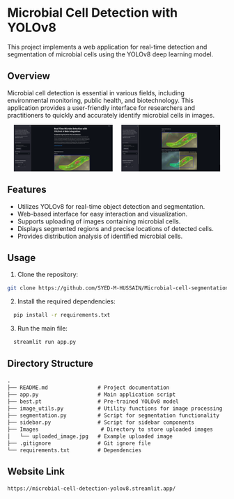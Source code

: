 # Microbial Cell Detection with YOLOv8

This project implements a web application for real-time detection and segmentation of microbial cells using the YOLOv8 deep learning model.

## Overview

Microbial cell detection is essential in various fields, including environmental monitoring, public health, and biotechnology. This application provides a user-friendly interface for researchers and practitioners to quickly and accurately identify microbial cells in images.
<div style="display: flex; justify-content: center;">
    <img src="https://github.com/SYED-M-HUSSAIN/Microbial-cell-segmentation/blob/main/readmefiles/img1.png" alt="Segmented Results 1" style="width: 45%; margin-right: 10px;">
    <img src="https://github.com/SYED-M-HUSSAIN/Microbial-cell-segmentation/blob/main/readmefiles/img2.png" alt="Segmented Results 2" style="width: 45%; margin-left: 10px;">
</div>

## Features

- Utilizes YOLOv8 for real-time object detection and segmentation.
- Web-based interface for easy interaction and visualization.
- Supports uploading of images containing microbial cells.
- Displays segmented regions and precise locations of detected cells.
- Provides distribution analysis of identified microbial cells.

## Usage

1. Clone the repository:

```bash
git clone https://github.com/SYED-M-HUSSAIN/Microbial-cell-segmentation.git
```

2. Install the required dependencies:
   
```bash
  pip install -r requirements.txt
```
3. Run the main file:
   
```bash
  streamlit run app.py
```

## Directory Structure
```
.
├── README.md                # Project documentation
├── app.py                   # Main application script
├── best.pt                  # Pre-trained YOLOv8 model
├── image_utils.py           # Utility functions for image processing
├── segmentation.py          # Script for segmentation functionality
├── sidebar.py               # Script for sidebar components
├── Images                    # Directory to store uploaded images
│   └── uploaded_image.jpg   # Example uploaded image
├── .gitignore               # Git ignore file
└── requirements.txt         # Dependencies

```

## Website Link
```
https://microbial-cell-detection-yolov8.streamlit.app/

```


